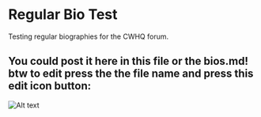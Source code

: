 # Regular Bio Test
 Testing regular biographies for the CWHQ forum.
<h2>You could post it here in this file or the bios.md! btw to edit press the the file name and press this edit icon button:</h2>
<img src="https://github.com/peme969/Regular-Bio-Test/assets/136040410/11c0fea7-a8db-41a8-94b0-27a7729334ce)https://github.com/peme969/Regular-Bio-Test/assets/136040410/11c0fea7-a8db-41a8-94b0-27a7729334ce" alt="Alt text" title="Edit icon Button">

